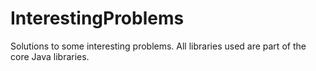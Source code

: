 # InterestingProblems
Solutions to some interesting problems. All libraries used are part of the core Java libraries.
